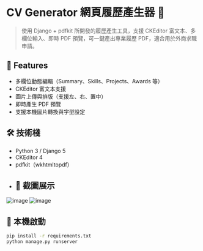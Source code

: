 # CV Generator 網頁履歷產生器 📝

> 使用 Django + pdfkit 所開發的履歷產生工具，支援 CKEditor 富文本、多欄位輸入、即時 PDF 預覽，可一鍵產出專業履歷 PDF，適合用於外商求職申請。

## 🚀 Features
- 多欄位動態編輯（Summary、Skills、Projects、Awards 等）
- CKEditor 富文本支援
- 圖片上傳與排版（支援左、右、置中）
- 即時產生 PDF 預覽
- 支援本機圖片轉換與字型設定

## 🛠 技術棧
- Python 3 / Django 5
- CKEditor 4
- pdfkit（wkhtmltopdf）
- ## 📸 截圖展示
![image](https://github.com/user-attachments/assets/48bb0959-4131-4646-bd3b-c0f9e9d9eac3)
![image](https://github.com/user-attachments/assets/24025c71-507b-4ee4-9619-ed92e5a04b05)




## 🔧 本機啟動
```bash
pip install -r requirements.txt
python manage.py runserver
